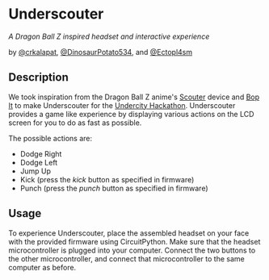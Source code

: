 # Underscouter

*A Dragon Ball Z inspired headset and interactive experience*

by [@crkalapat](https://github.com/crkalapat), [@DinosaurPotato534](https://github.com/DinosaurPotato534), and [@Ectopl4sm](https://github.com/Ectopl4sm)

## Description

We took inspiration from the Dragon Ball Z anime's [Scouter](https://dragonball.fandom.com/wiki/Scouter) device and [Bop It](https://en.wikipedia.org/wiki/Bop_It) to make Underscouter for the [Undercity Hackathon](https://highway.hackclub.com/getting-started/undercity). Underscouter provides a game like experience by displaying various actions on the LCD screen for you to do as fast as possible.

The possible actions are:

- Dodge Right
- Dodge Left
- Jump Up
- Kick (press the *kick* button as specified in firmware)
- Punch (press the *punch* button as specified in firmware)

## Usage

To experience Underscouter, place the assembled headset on your face with the provided firmware using CircuitPython. Make sure that the headset microcontroller is plugged into your computer. Connect the two buttons to the other microcontroller, and connect that microcontroller to the same computer as before.

